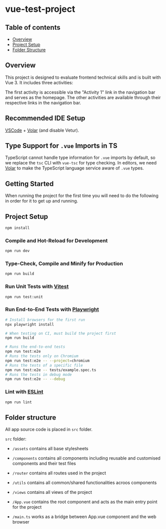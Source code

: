 # vue-test-project

## Table of contents

- [Overview ](#overview)
- [Project Setup](#project-setup)
- [Folder Structure](#folder-structure)

## Overview
This project is designed to evaluate frontend technical skills and is built with Vue 3. It includes three activities:

The first activity is accessible via the "Activity 1" link in the navigation bar and serves as the homepage.
The other activities are available through their respective links in the navigation bar.

## Recommended IDE Setup

[VSCode](https://code.visualstudio.com/) + [Volar](https://marketplace.visualstudio.com/items?itemName=Vue.volar) (and disable Vetur).

## Type Support for `.vue` Imports in TS

TypeScript cannot handle type information for `.vue` imports by default, so we replace the `tsc` CLI with `vue-tsc` for type checking. In editors, we need [Volar](https://marketplace.visualstudio.com/items?itemName=Vue.volar) to make the TypeScript language service aware of `.vue` types.

## Getting Started

When running the project for the first time you will need to do the following in order for it to get up and running.

## Project Setup

```sh
npm install
```

### Compile and Hot-Reload for Development

```sh
npm run dev
```

### Type-Check, Compile and Minify for Production

```sh
npm run build
```

### Run Unit Tests with [Vitest](https://vitest.dev/)

```sh
npm run test:unit
```

### Run End-to-End Tests with [Playwright](https://playwright.dev)

```sh
# Install browsers for the first run
npx playwright install

# When testing on CI, must build the project first
npm run build

# Runs the end-to-end tests
npm run test:e2e
# Runs the tests only on Chromium
npm run test:e2e -- --project=chromium
# Runs the tests of a specific file
npm run test:e2e -- tests/example.spec.ts
# Runs the tests in debug mode
npm run test:e2e -- --debug
```

### Lint with [ESLint](https://eslint.org/)

```sh
npm run lint
```

## Folder structure

All app source code is placed in `src` folder.

`src` folder:

- `/assets` contains all base stylesheets

- `/components` contains all components including reusable and customised components and their test files

- `/router` contains all routes used in the project

- `/utils` contains all common/shared functionalities acroos components

- `/views` contains all views of the project

- `/App.vue` contains the root component and acts as the main entry point for the project

- `/main.ts` works as a bridge between App.vue component and the web browser

